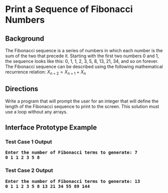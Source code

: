 # Print a Sequence of Fibonacci Numbers

## Background
The Fibonacci sequence is a series of numbers in which each number is the sum of the two that precede it. Starting with the first two numbers 0 and 1, the sequence 
looks like this: 0, 1, 1, 2, 3, 5, 8, 13, 21, 34, and so on forever. The Fibonacci sequence can be described using the following mathematical recurrence relation:
$`X_{n+2} = X_{n+1} + X_{n}`$

## Directions
Write a program that will prompt the user for an integer that will define the length of the Fibonacci sequence to print to the screen. This solution must use a loop without any arrays.

## Interface Prototype Example

### Test Case 1 Output
<pre><b>Enter the number of Fibonacci terms to generate: 7
0 1 1 2 3 5 8</b></pre>
### Test Case 2 Output
<pre><b>Enter the number of Fibonacci terms to generate: 13
0 1 1 2 3 5 8 13 21 34 55 89 144</b></pre>





